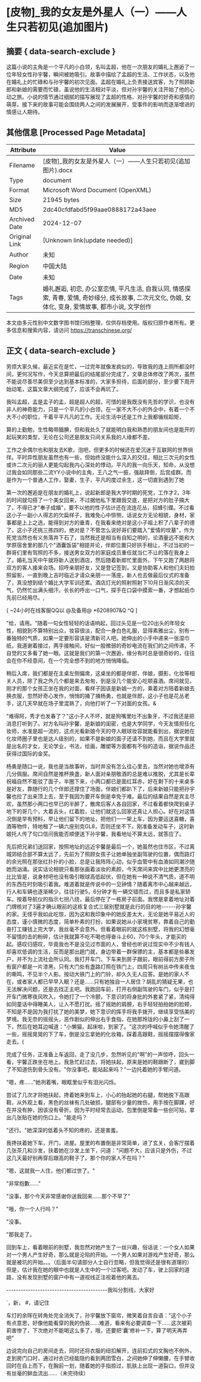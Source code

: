 # [皮物]_我的女友是外星人（一）——人生只若初见(追加图片)



## 摘要  { data-search-exclude }

<!-- tcd_abstract -->
这篇小说的主角是一个平凡的小白领，名叫孟超，他在一次朋友的婚礼上邂逅了一位年轻女性孙宇馨，瞬间被她吸引。故事中描绘了孟超的生活、工作状态，以及他在婚礼上的忙碌和与孙宇馨的初次见面。孟超在婚礼上负责接送宾客，为了照顾新郎和新娘的需要而忙碌，虽说他的生活相对平淡，但对孙宇馨的关注开始了他的心动之旅。小说的情节通过细腻的描写展现了孟超的性格、对孙宇馨的好奇和感情的萌芽。接下来的故事可能会围绕两人之间的发展展开，受事件的影响而逐渐增进的情感让人期待。

<!-- tcd_abstract_end -->

## 其他信息 [Processed Page Metadata]

| Attribute       | Value                                  |
|-----------------|----------------------------------------|
| Filename        | [皮物]_我的女友是外星人（一）——人生只若初见(追加图片).docx                             |
| Type            | document                                 |
| Format          | Microsoft Word Document (OpenXML)                               |
| Size            | 21945 bytes                           |
| MD5             | 2dc40cfdfabd5f99aae0888172a43aee                                  |
| Archived Date   | 2024-12-07                             |
| Original Link   | [Unknown link(update needed)]                         |
| Author          | 未知                               |
| Region          | 中国大陆                               |
| Date            | 未知                                 |
| Tags            | 婚礼邂逅, 初恋, 办公室恋情, 平凡生活, 自我认同, 情感探索, 青春, 爱情, 奇妙缘分, 成长故事, 二次元文化, 伪娘, 女体化, 变身, 爱情故事, 都市小说, 文学创作                                 |

本文由多元性别中文数字图书馆归档整理，仅供存档使用。版权归原作者所有。更多信息和搜索内容，请访问 <https://transchinese.org/>


## 正文 { data-search-exclude }

<!-- tcd_main_text -->
劳烦大家久候，最近实在是忙，一过完年就像发疯似的，导致我的连上厕所都没时间，更何况写作，今天总算把最后的结尾部分完成了，文章总体修改了两次，虽然不能说尽善尽美但至少达到基本标准的，大家多担待，后面的部分，至少要下周开始动笔，这篇文章大纲完成了，应该不会再坑了。

我叫孟超，孟是孟子的孟，超是超人的超，可惜的是我既没有先哲的学识，也没有非人的神奇能力，只是一个平凡的小白领，在一家不大不小的外企中，有着一个不大不小的职位，干着平平凡凡的工作。无论生活中还是工作上我都循规蹈矩，

算的上勤勉，生性略带腼腆，但和我处久了就能明白我和熟悉的朋友间也是能开的起玩笑的类型，无论在公司还是朋友只间关系我的人缘都不差。

工作之余偶尔也和朋友去K歌，泡吧，但更多的时候还在爱沉迷于互联网的世界徜徉。平时异性朋友虽然也有一些，但始终没能什么深入的交往，相比三次元的女性或许二次元的丽人更能勾起我内心深处的悸动。平凡的我一向乐天，知命，从没想过我会如同那些二流YY小说中的主角，王八之气一振，强敌拜倒，后宫成群。而是作为一个普通人工作，娶妻，生子，平凡的度过余生，这一切直到遇到了她

第一次的邂逅是在朋友的婚礼上，说起新郎是我大学时期的死党，工作才2，3年的时间就勾搭了一个美女回来，不过据他私下里跟我交底，是把对方的肚子搞大了，不得已才"奉子成婚"，要不以他的性子估计还在流连花丛，招蜂引蝶。不过看这小子一副小人得志的欠扁样子，我难免心中悱恻，话说女方无论相貌，身材，家事都是上上之选，能得到对方的垂青，在我看来绝对是这小子祖上积了八辈子的德了，这小子还挑三拣四的，绝对是？不管怎么说好哥们要踏入"爱情的坟墓"，作为死党当然也有义务落井下石了，当然我还是相当有自知之明的，论酒量远不能和大学原宿舍里的那几个"酒囊饭袋"相提并论，伴郎位置只好拱手相让，不过当初的一群哥们里有驾照的不多，接送男女双方的家庭成员重任就当仁不让的落在我身上了。婚礼当天中午就将新人送到酒店，然后随着新郎忙里面外，下午又跑了两趟将双方的客人接来会场。招呼亲朋好友，又是登记签到，又是协助客人和他们夫妇拍照留影，一直到晚上吉时临近才请众亲朋一一落座，新人也去做最后仪式的准备了，真没想到结个婚比大学军训还累。酒店灯光的照射照射下10月日渐风凉的天气，仍然忙出满头细汗。长长的呼出一口气，探手在口袋中摸索一番，才想起纸巾先前已经用尽。,

{ ~24小时在线客服QQ以 @及备用@ *6208907&Q ^Q ]

"给，请用。"随着一句女性轻轻的话语响起，回过头见是一位20出头的年轻女性，相貌到不算特别出众，妆容很淡，配合一身白色礼服，显得素雅出尘，别有一番独特的气质，如果一定要形容该是清新可人吧。她伸出的小手中递来一张湿巾纸，我道谢着接过，两手接触间，好似一股微弱的奇妙电流在我们的之间传递，不自觉的又多看了她一眼。这就是我们的第一次邂逅，缘分有时总是很奇妙的，往往会在你不经意间，在一个完全想不到的地方悄悄降临。

稍后入席，我们都是在主桌左侧偏席，这桌坐的都是伴郎，伴娘，摄影，化妆等相关人员，除了我之外几个都是来去匆匆，到是没几个能安心吃顿喜酒。席间就见，刚才的那个女孩正坐在我的对面，看样子因该是新娘一方的，乘着对方陪着新娘去换衣服，忽然好奇心发作，悄悄的捅了捅杨勇，也就是伴郎，这小子也是花丛老手，这几天早就在场子里混熟了，向他打听了一下对面的女孩。&

"难得阿，秀才也发春了？"这小子人不坏，就是狗嘴里吐不出象牙，不过我还是把消息打听到了。对方名叫孙宇馨，是新娘的闺密，也是大学同学，今天友情担任化妆师，水准是超一流的，这点光看新娘今天的夺人眼球妆容就能看到出，据说她在化妆师圈子里也是达人级别的，如果不是新娘的面子还请不到她，而且在大学里就是出名的才女，无论学业，书法，绘画，雕塑等方面都有不俗的造诣，据说作品还获得过国际的金奖。

杨勇是随口一说，我也是当故事听，当时并没有怎么往心里去，当然对她也增添有几分佩服。席间自然是推杯换盏，新人面对亲朋敬酒的总是难以推脱，尤其是长辈祝福自然不能驳了面子，半圈下来，小两口都已是面红耳赤，好在剩下的十来桌多是好友，靠随行的几个伴郎还撑住了场面，伴娘们都趴下了，后来新娘只能把孙宇馨也拉了出来顶上去，至于我因为要开车倒是幸免于难。最后的结果自然是宾主尽欢，虽然那小两口也早已的半醉了，散席后客人各自回家，不过看着都快爬到桌子地下的哥几个，大着舌头，红着脸，让他们就这么回家还真让人担心。好在对这情况倒是早有预料，早让他们留下的地址，把他们一一架上车，因为要运送喜糖，喜酒等物件，特地租了一辆六座别克GL8，否则还坐不下。刚准备发动车子，这时新娘托人传了句口信问我能否顺便送下孙宇馨，我看地址不算太远，就答应了。

先后把兄弟们送回家，按照地址的远近宇馨是最后一个，她虽然也住市区，不过离城郊结合部不算太远了，先前为了照顾女孩子让她单独坐副驾驶的位置，偶而路灯的余光照在那张红扑扑的小脸，总是让我阵阵心动，似乎血管中有血液如同潮汐随她而汹涌。说实话论相貌只看那张画着淡妆的素颜，今天席间来宾中比她更漂亮的比比皆是，说身材吧也没有吸引眼球高低起伏，但在她有一种说不清气质，道不明的东西在时刻吸引着我。难道着就是传说中的一见钟情？随着离市中心越来越远，行人和车辆也逐渐稀少，往往行驶5，6分钟才有一辆交错而过，而且多是私家轿车。按着导航仪的指示七拐八绕，最后停在了一栋房子前面。我愣是拿着地址对着门牌核对了3遍才确认眼前的这栋复合式三层别墅就是此行的目的地------孙宇馨的家。无怪乎我如此吃惊，因为这和我印象中的她反差太大，无论是她平易近人的态度，谨小慎微的态度，简单朴素的打扮，如果说她从小家境贫寒，靠着自己的勤奋打工赚钱上完大学，我丝毫不会意外。但看着眼前的就这栋别墅，将我的幻想毫不留情的击的粉碎，估计我就算不吃不喝也得奋斗上60，70个年头，才能买的起。感叹归感叹，毕竟我也不是没见过市面的人，曾经也听说过现实中不少有钱人却喜欢低调的生活，反而是那出趟门就，身边带着一群保镖的主，基本都是些暴发户，并不为上流社会所认同。我打开车门，下车来到房子跟前，眼前得前方房子所有窗户都是一片漆黑，只有大门处有盏路灯照在铁门上，四周只有树丛中传来夜虫的嘶鸣，不见半个人影。按动大铁门上的门铃，却久久无人应答。是她的家人不在，或者家人都已早早入眠？还是......只有她独自一人居住？胡乱的猜疑无果，也无法解决问题，还是去找正主吧。我跑回车前，打开右侧副驾驶的车门，似乎是打开车门微寒夜风吹入，令她打了一个冷颤，下意识的将身批的外套紧了紧，清纯得如同童话中得睡美人，让人不愿打扰。摇了摇她的肩膀，右手轻轻拍拍她的脸颊，不知是不是因为我打扰了她的美梦，她下意识的挥手将我手拨开，继续享受恬美的梦境。我无奈的摇摇头，恶作剧似的伸出右手食指，在她那玲珑的小鼻上刮了一下，然后在她耳边喊道："小懒猫，起床啦，到家了。"这次的呼喊似乎令她清醒了一些，摇摇晃晃的下了车，倒是没忘拿她的化妆箱，踩着高跟鞋，摇摇摆摆得像家走去。(

完成了任务，正准备上车返回，走了没几步，忽然听见的"啊"的一声惊呼，回头一看，宇馨正跌坐在地上。我急忙赶过去，将她扶起，原来是她的鞋跟断了，崴到脚了不知道伤到骨头没有。"你没事吧，能站起来吗？"一边托着她的手臂问道。

"嗯，疼......"她冽着嘴，眼眶里似乎有泪光闪烁。

尝试了几次才将她扶起，搀着她来到车上，小心的抬起她的右腿，帮她脱下高跟鞋，从外观上看，黑色的丝袜有几处破损，腿部有少量的挫伤，用手按在脚踝，好在并没有肿，因该没有骨折。因为平时经常去运动，包里倒是常备一些创可贴，拿出几张贴在她的伤口上。"能走吗？

"还行。"她深深的低着头不知的疼的，还是害羞。

我搀扶着她下车，开门，进屋。屋里的布置倒是非常简单，进了玄关，会客厅摆着几张茶几和沙发，扶着她在沙发上坐下，问道："问题不大，应该只是外伤，不过这几天最好别再穿后跟高的鞋子了。那个你的家人不在吗？"

"嗯，这就我一人住，他们都过世了。"

"非常抱歉......"

"没事，那个今天非常感谢你送我回来......那个不早了"

"哦，你一个人行吗？"

"没事。

"那我走了。

回到车上，看着眼前的别墅，我忽然对她产生了一丝兴趣，俗话说：一个女人如果对一个男人产生好奇，那么就是沦陷的开始。一个男人如果对游戏产生好奇，那么就是被坑的开始。。。（后面半句请部分人士自行忽略，但我觉得还是很有道理的）但是，估计我在她的眼中也就是人生中的一个过客吧。发动了车，驶上回家的道路，没有发现别墅的窗户中有一道视线正注视着他的离去。

------------------------------------------我叫分割线，大家好

 `，新， #，请记住

车灯的余晖在转角处完全消失了，孙宇馨放下窗帘，微笑着自言自语："这个小子有点意思，好像他能看穿的我的伪装......难道，看来有必要调查一下......这次被莉莉害惨了，下次绝对不能喝这么多了，哦，还要把'囊'修补一下，算了明天再弄吧"

边说完向自己的房间走去，同时还将衣服的纽扣解开，连前扣式的文胸也不例外，走到房门口时，通过衬衣已经能隐约看到两团雪白，之间她伸了伸懒腰，在手臂收回时在自上而下，在胸前一划，随着她的手指掠过，肌肤上出现一道裂口，但并没有丝毫的鲜血流出......（未完待续）
<!-- tcd_main_text_end -->

